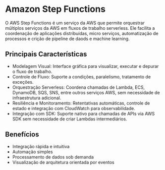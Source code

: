 # Amazon Step Functions

O AWS Step Functions é um serviço da AWS que permite orquestrar múltiplos serviços da AWS em fluxos de trabalho serverless. Ele facilita a coordenação de aplicações distribuídas, micro serviços, automatização de processos e crição de pipeline de daods e machine learning. 

## Principais Características

- Modelagem Visual: Interface gráfica para visualizar, executar e depurar o fluxo de trabalho.
- Controle de Fluxo: Suporte a condições, paralelismo, tratamento de exceções.
- Orquestração Serverless: Coordena chamadas de Lambda, ECS, DynamoDB, SQS, SNS, entre outros serviços AWS, sem necessidade de infraestrutura adicional.
- Resiliência e Monitoramento: Retentativas automáticas, controle de estado e integração com CloudWatch para observabilidade.
- Integração com SDK: Suporte nativo para chamadas de APIs via AWS SDK sem necessidade de criar Lambdas intermediários.

## Benefícios

- Integração rápida e intuitiva
- Automação simples
- Processamento de dados sob demanda
- Visualização de arquitetura orientada por eventos

